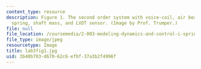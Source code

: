 ```yaml
---
content_type: resource
description: Figure 1. The second order system with voice-coil, air bearings, adjustable
  spring, shaft mass, and LVDT sensor. (Image by Prof. Trumper.)
file: null
file_location: /coursemedia/2-003-modeling-dynamics-and-control-i-spring-2005/3b40b703d67062c6efbf37a3b2f4996f_lab3fig1.jpg
file_type: image/jpeg
resourcetype: Image
title: lab3fig1.jpg
uid: 3b40b703-d670-62c6-efbf-37a3b2f4996f
---
```

